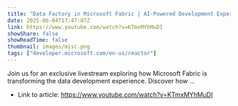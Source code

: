 ```yaml
---
title: "Data Factory in Microsoft Fabric | AI-Powered Development Experience with Fabric Data Factory"
date: 2025-06-04T17:47:07Z
link: https://www.youtube.com/watch?v=KTmxMYhMuDI
showShare: false
showReadTime: false
thumbnail: images/misc.png
tags: ["developer.microsoft.com/en-us/reactor"]
---
```

Join us for an exclusive livestream exploring how Microsoft Fabric is transforming the data development experience. Discover how ...

- Link to article: https://www.youtube.com/watch?v=KTmxMYhMuDI